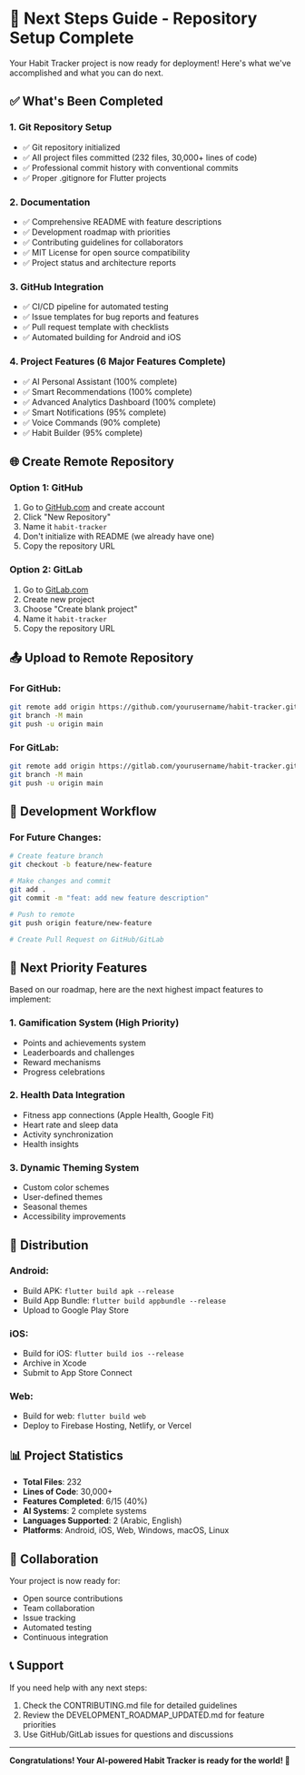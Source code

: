 # 🚀 Next Steps Guide - Repository Setup Complete

Your Habit Tracker project is now ready for deployment! Here's what we've accomplished and what you can do next.

## ✅ What's Been Completed

### 1. Git Repository Setup
- ✅ Git repository initialized
- ✅ All project files committed (232 files, 30,000+ lines of code)
- ✅ Professional commit history with conventional commits
- ✅ Proper .gitignore for Flutter projects

### 2. Documentation
- ✅ Comprehensive README with feature descriptions
- ✅ Development roadmap with priorities
- ✅ Contributing guidelines for collaborators
- ✅ MIT License for open source compatibility
- ✅ Project status and architecture reports

### 3. GitHub Integration
- ✅ CI/CD pipeline for automated testing
- ✅ Issue templates for bug reports and features
- ✅ Pull request template with checklists
- ✅ Automated building for Android and iOS

### 4. Project Features (6 Major Features Complete)
- ✅ AI Personal Assistant (100% complete)
- ✅ Smart Recommendations (100% complete)
- ✅ Advanced Analytics Dashboard (100% complete)
- ✅ Smart Notifications (95% complete)
- ✅ Voice Commands (90% complete)
- ✅ Habit Builder (95% complete)

## 🌐 Create Remote Repository

### Option 1: GitHub
1. Go to [GitHub.com](https://github.com) and create account
2. Click "New Repository"
3. Name it `habit-tracker`
4. Don't initialize with README (we already have one)
5. Copy the repository URL

### Option 2: GitLab
1. Go to [GitLab.com](https://gitlab.com)
2. Create new project
3. Choose "Create blank project"
4. Name it `habit-tracker`
5. Copy the repository URL

## 📤 Upload to Remote Repository

### For GitHub:
```bash
git remote add origin https://github.com/yourusername/habit-tracker.git
git branch -M main
git push -u origin main
```

### For GitLab:
```bash
git remote add origin https://gitlab.com/yourusername/habit-tracker.git
git branch -M main
git push -u origin main
```

## 🔄 Development Workflow

### For Future Changes:
```bash
# Create feature branch
git checkout -b feature/new-feature

# Make changes and commit
git add .
git commit -m "feat: add new feature description"

# Push to remote
git push origin feature/new-feature

# Create Pull Request on GitHub/GitLab
```

## 🎯 Next Priority Features

Based on our roadmap, here are the next highest impact features to implement:

### 1. Gamification System (High Priority)
- Points and achievements system
- Leaderboards and challenges
- Reward mechanisms
- Progress celebrations

### 2. Health Data Integration
- Fitness app connections (Apple Health, Google Fit)
- Heart rate and sleep data
- Activity synchronization
- Health insights

### 3. Dynamic Theming System
- Custom color schemes
- User-defined themes
- Seasonal themes
- Accessibility improvements

## 📱 Distribution

### Android:
- Build APK: `flutter build apk --release`
- Build App Bundle: `flutter build appbundle --release`
- Upload to Google Play Store

### iOS:
- Build for iOS: `flutter build ios --release`
- Archive in Xcode
- Submit to App Store Connect

### Web:
- Build for web: `flutter build web`
- Deploy to Firebase Hosting, Netlify, or Vercel

## 📊 Project Statistics

- **Total Files**: 232
- **Lines of Code**: 30,000+
- **Features Completed**: 6/15 (40%)
- **AI Systems**: 2 complete systems
- **Languages Supported**: 2 (Arabic, English)
- **Platforms**: Android, iOS, Web, Windows, macOS, Linux

## 🤝 Collaboration

Your project is now ready for:
- Open source contributions
- Team collaboration
- Issue tracking
- Automated testing
- Continuous integration

## 📞 Support

If you need help with any next steps:
1. Check the CONTRIBUTING.md file for detailed guidelines
2. Review the DEVELOPMENT_ROADMAP_UPDATED.md for feature priorities
3. Use GitHub/GitLab issues for questions and discussions

---

**Congratulations! Your AI-powered Habit Tracker is ready for the world! 🎉**